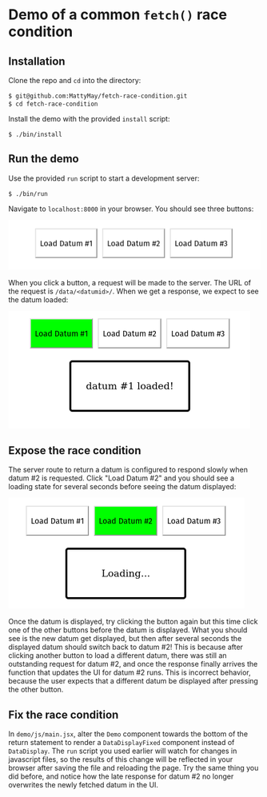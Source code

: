 # Demo of a common `fetch()` race condition

## Installation

Clone the repo and `cd` into the directory:
```console
$ git@github.com:MattyMay/fetch-race-condition.git
$ cd fetch-race-condition
```

Install the demo with the provided `install` script:
```console
$ ./bin/install
```

## Run the demo

Use the provided `run` script to start a development server:
```console
$ ./bin/run
```

Navigate to `localhost:8000` in your browser. You should see three buttons:


![Three buttons](screenshots/buttons.png)

When you click a button, a request will be made to the server. The URL of the request is `/data/<datumid>/`. When we get a response, we expect to see the datum loaded:

![Datum loaded](screenshots/datum-loaded.png)

## Expose the race condition

The server route to return a datum is configured to respond slowly when datum #2 is requested. Click "Load Datum #2" and you should see a loading state for several seconds before seeing the datum displayed:

![Loading](screenshots/loading.png)

Once the datum is displayed, try clicking the button again but this time click one of the other buttons before the datum is displayed. What you should see is the new datum get displayed, but then after several seconds the displayed datum should switch back to datum #2! This is because after clicking another button to load a different datum, there was still an outstanding request for datum #2, and once the response finally arrives the function that updates the UI for datum #2 runs. This is incorrect behavior, because the user expects that a different datum be displayed after pressing the other button.

## Fix the race condition
In `demo/js/main.jsx`, alter the `Demo` component towards the bottom of the return statement to render a `DataDisplayFixed` component instead of `DataDisplay`. The `run` script you used earlier will watch for changes in javascript files, so the results of this change will be reflected in your browser after saving the file and reloading the page. Try the same thing you did before, and notice how the late response for datum #2 no longer overwrites the newly fetched datum in the UI.
